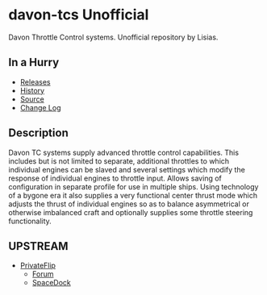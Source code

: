 # davon-tcs Unofficial

Davon Throttle Control systems. Unofficial repository by Lisias.


## In a Hurry

* [Releases](https://github.com/net-lisias-kspu/davon-tcs/tree/Archive)
* [History](https://github.com/net-lisias-kspu/davon-tcs/tree/History)
* [Source](https://github.com/net-lisias-kspu/davon-tcs)
* [Change Log](./CHANGE_LOG.md)


## Description

Davon TC systems supply advanced throttle control capabilities. This includes but is not limited to separate, additional throttles to which individual engines can be slaved and several settings which modify the response of individual engines to throttle input. Allows saving of configuration in separate profile for use in multiple ships. Using technology of a bygone era it also supplies a very functional center thrust mode which adjusts the thrust of individual engines so as to balance asymmetrical or otherwise imbalanced craft and optionally supplies some throttle steering functionality.


## UPSTREAM

* [PrivateFlip](https://forum.kerbalspaceprogram.com/index.php?/profile/68273-privateflip/)
	+ [Forum](https://forum.kerbalspaceprogram.com/index.php?/topic/35073-14-davon-throttle-control-systems-mod-v087/&)
	+ [SpaceDock](https://spacedock.info/mod/363/Davon%20Throttle%20Control%20systems)

